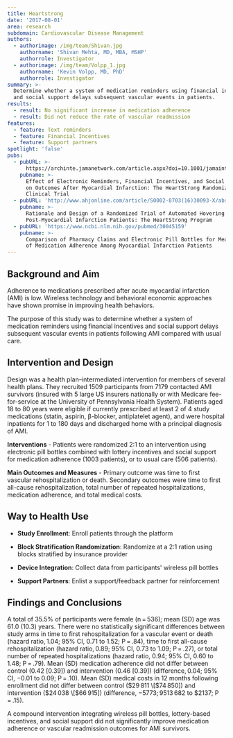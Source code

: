```yaml
---
title: Heartstrong
date: '2017-08-01'
area: research
subdomain: Cardiovascular Disease Management
authors:
  - authorimage: /img/team/Shivan.jpg
    authorname: 'Shivan Mehta, MD, MBA, MSHP'
    authorrole: Investigator
  - authorimage: /img/team/Volpp_1.jpg
    authorname: 'Kevin Volpp, MD, PhD'
    authorrole: Investigator
summary: >-
  Determine whether a system of medication reminders using financial incentives
  and social support delays subsequent vascular events in patients.
results:
  - result: No significant increase in medication adherence
  - result: Did not reduce the rate of vascular readmission
features:
  - feature: Text reminders
  - feature: Financial Incentives
  - feature: Support partners
spotlight: 'false'
pubs:
  - pubURL: >-
      https://archinte.jamanetwork.com/article.aspx?doi=10.1001/jamainternmed.2017.2449
    pubname: >-
      Effect of Electronic Reminders, Financial Incentives, and Social Support
      on Outcomes After Myocardial Infarction: The HeartStrong Randomized
      Clinical Trial
  - pubURL: 'http://www.ahjonline.com/article/S0002-8703(16)30093-X/abstract'
    pubname: >-
      Rationale and Design of a Randomized Trial of Automated Hovering for
      Post-Myocardial Infarction Patients: The HeartStrong Program
  - pubURL: 'https://www.ncbi.nlm.nih.gov/pubmed/30045159'
    pubname: >-
      Comparison of Pharmacy Claims and Electronic Pill Bottles for Measurement
      of Medication Adherence Among Myocardial Infarction Patients
---
```

## Background and Aim 

Adherence to medications prescribed after acute myocardial infarction (AMI) is low. Wireless technology and behavioral economic approaches have shown promise in improving health behaviors. 

The purpose of this study was to determine whether a system of medication reminders using financial incentives and social support delays subsequent vascular events in patients following AMI compared with usual care.

## Intervention and Design 

Design was a health plan–intermediated intervention for members of several health plans. They recruited 1509 participants from 7179 contacted AMI survivors (insured with 5 large US insurers nationally or with Medicare fee-for-service at the University of Pennsylvania Health System). Patients aged 18 to 80 years were eligible if currently prescribed at least 2 of 4 study medications (statin, aspirin, β-blocker, antiplatelet agent), and were hospital inpatients for 1 to 180 days and discharged home with a principal diagnosis of AMI.

**Interventions** - Patients were randomized 2:1 to an intervention using electronic pill bottles combined with lottery incentives and social support for medication adherence (1003 patients), or to usual care (506 patients).

**Main Outcomes and Measures** - Primary outcome was time to first vascular rehospitalization or death. Secondary outcomes were time to first all-cause rehospitalization, total number of repeated hospitalizations, medication adherence, and total medical costs.

## Way to Health Use

- **Study Enrollment**: Enroll patients through the platform

- **Block Stratification Randomization**: Randomize at a 2:1 ration using blocks stratified by insurance provider

- **Device Integration**: Collect data from participants' wireless pill bottles

- **Support Partners**: Enlist a support/feedback partner for reinforcement

## Findings and Conclusions 

A total of 35.5% of participants were female (n = 536); mean (SD) age was 61.0 (10.3) years. There were no statistically significant differences between study arms in time to first rehospitalization for a vascular event or death (hazard ratio, 1.04; 95% CI, 0.71 to 1.52; P = .84), time to first all-cause rehospitalization (hazard ratio, 0.89; 95% CI, 0.73 to 1.09; P = .27), or total number of repeated hospitalizations (hazard ratio, 0.94; 95% CI, 0.60 to 1.48; P = .79). Mean (SD) medication adherence did not differ between control (0.42 \[0.39]) and intervention (0.46 \[0.39]) (difference, 0.04; 95% CI, −0.01 to 0.09; P = .10). Mean (SD) medical costs in 12 months following enrollment did not differ between control ($29 811 \[$74 850]) and intervention ($24 038 \[$66 915]) (difference, −$5773; 95% CI, −$13 682 to $2137; P = .15). 

A compound intervention integrating wireless pill bottles, lottery-based incentives, and social support did not significantly improve medication adherence or vascular readmission outcomes for AMI survivors.
